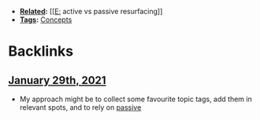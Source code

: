 - **[Related](<Related.md>):** [[[E:](<[[E:.md>) active vs passive resurfacing]]
- **[Tags](<Tags.md>):** [Concepts](<Concepts.md>)

# Backlinks
## [January 29th, 2021](<January 29th, 2021.md>)
- My approach might be to collect some favourite topic tags, add them in relevant spots, and to rely on [passive](<passive.md>)

